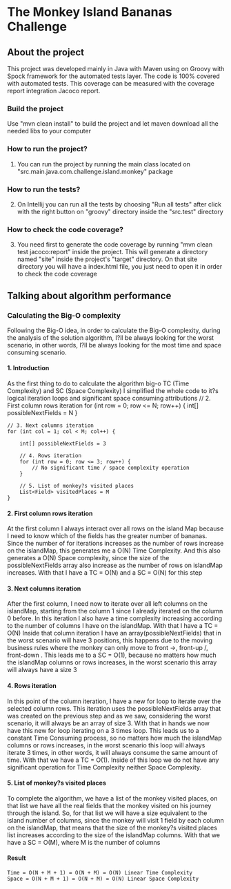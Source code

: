 # The Monkey Island Bananas Challenge

## About the project
This project was developed mainly in Java with Maven using on Groovy with Spock framework for the automated tests layer.
The code is 100% covered with automated tests. This coverage can be measured with the coverage report integration Jacoco report.

### Build the project
Use "mvn clean install" to build the project and let maven download all the needed libs to your computer

### How to run the project?
1. You can run the project by running the main class located on "src.main.java.com.challenge.island.monkey" package

### How to run the tests?
2. On Intellij you can run all the tests by choosing "Run all tests" after click with the right button on "groovy" directory inside the "src.test" directory

### How to check the code coverage?
3. You need first to generate the code coverage by running "mvn clean test jacoco:report" inside the project. This will generate a directory named "site" inside the project's "target" directory. On that site directory you will have a index.html file, you just need to open it in order to check the code coverage

## Talking about algorithm performance
### Calculating the Big-O complexity
Following the Big-O idea, in order to calculate the Big-O complexity, during the analysis of the solution algorithm, I?ll be always looking for the worst scenario, in other words, I?ll be always looking for the most time and space consuming scenario.

#### 1. Introduction
As the first thing to do to calculate the algorithm big-o TC (Time Complexity) and SC (Space Complexity) I simplified the whole code to it?s logical iteration loops and significant space consuming attributions
// 2. First column rows iteration
for (int row = 0; row <= N; row++) {
    int[] possibleNextFields = N
}

```
// 3. Next columns iteration
for (int col = 1; col < M; col++) {

    int[] possibleNextFields = 3

    // 4. Rows iteration
    for (int row = 0; row <= 3; row++) {
        // No significant time / space complexity operation
    }

    // 5. List of monkey?s visited places
    List<Field> visitedPlaces = M
}
```

#### 2. First column rows iteration
At the first column I always interact over all rows on the island Map because I need to know which of the fields has the greater number of bananas. Since the number of for iterations increases as the number of rows increase on the islandMap, this generates me a O(N) Time Complexity. And this also generates a O(N) Space complexity, since the size of the possibleNextFields array also increase as the number of rows on islandMap increases.
With that I have a TC = O(N) and a SC = O(N) for this step

#### 3. Next columns iteration
After the first column, I need now to iterate over all left columns on the islandMap, starting from the column 1 since I already iterated on the column 0 before. 
In this iteration I also have a time complexity increasing according to the number of columns I have on the islandMap.
With that I have a TC = O(N)
Inside that column iteration I have an array(possibleNextFields) that in the worst scenario will have 3 positions, this happens due to the moving business rules where the monkey can only move to front ->, front-up /, front-down \. 
This leads me to a SC = O(1), because no matters how much the islandMap columns or rows increases, in the worst scenario this array will always have a size 3

#### 4. Rows iteration
In this point of the column iteration, I have a new for loop to iterate over the selected column rows. This iteration uses the possibleNextFields array that was created on the previous step and as we saw, considering the worst scenario, it will always be an array of size 3.
With that in hands we now have this new for loop iterating on a 3 times loop. This leads us to a constant Time Consuming process, so no matters how much the islandMap columns or rows increases, in the worst scenario this loop will always iterate 3 times, in other words, it will always consume the same amount of time.
With that we have a TC = O(1).
Inside of this loop we do not have any significant operation for Time Complexity neither Space Complexity. 

#### 5. List of monkey?s visited places
To complete the algorithm, we have a list of the monkey visited places, on that list we have all the real fields that the monkey visited on his journey through the island. So, for that list we will have a size equivalent to the island number of columns, since the monkey will visit 1 field by each column on the islandMap, that means that the size of the monkey?s visited places list increases according to the size of the islandMap columns.
With that we have a SC = O(M), where M is the number of columns

#### Result
```
Time = O(N + M + 1) = O(N + M) = O(N) Linear Time Complexity
Space = O(N + M + 1) = O(N + M) = O(N) Linear Space Complexity
```